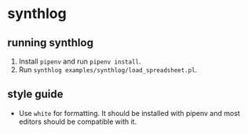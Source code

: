 # synthlog

## running synthlog

1. Install `pipenv` and run `pipenv install`.
2. Run `synthlog examples/synthlog/load_spreadsheet.pl`.

## style guide

* Use `white` for formatting. It should be installed with pipenv and most editors
  should be compatible with it.